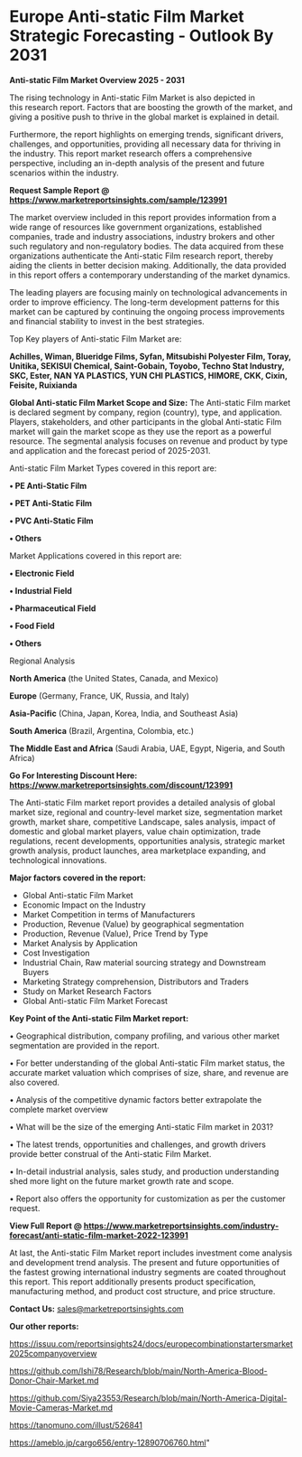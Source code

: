 # Europe Anti-static Film Market Strategic Forecasting - Outlook By 2031

<Strong> Anti-static Film Market Overview 2025 - 2031</strong>

The rising technology in Anti-static Film Market is also depicted in this research report. Factors that are boosting the growth of the market, and giving a positive push to thrive in the global market is explained in detail.

Furthermore, the report highlights on emerging trends, significant drivers, challenges, and opportunities, providing all necessary data for thriving in the industry. This report market research offers a comprehensive perspective, including an in-depth analysis of the present and future scenarios within the industry.

<strong>Request Sample Report @ <a href=https://www.marketreportsinsights.com/sample/123991>https://www.marketreportsinsights.com/sample/123991</a></strong>

The market overview included in this report provides information from a wide range of resources like government organizations, established companies, trade and industry associations, industry brokers and other such regulatory and non-regulatory bodies. The data acquired from these organizations authenticate the Anti-static Film research report, thereby aiding the clients in better decision making. Additionally, the data provided in this report offers a contemporary understanding of the market dynamics.

The leading players are focusing mainly on technological advancements in order to improve efficiency. The long-term development patterns for this market can be captured by continuing the ongoing process improvements and financial stability to invest in the best strategies.

Top Key players of Anti-static Film Market are:

<strong>Achilles, Wiman, Blueridge Films, Syfan, Mitsubishi Polyester Film, Toray, Unitika, SEKISUI Chemical, Saint-Gobain, Toyobo, Techno Stat Industry, SKC, Ester, NAN YA PLASTICS, YUN CHI PLASTICS, HIMORE, CKK, Cixin, Feisite, Ruixianda</strong>

<strong><b>Global Anti-static Film Market Scope and Size:</b></strong>
The Anti-static Film market is declared segment by company, region (country), type, and application. Players, stakeholders, and other participants in the global Anti-static Film market will gain the market scope as they use the report as a powerful resource. The segmental analysis focuses on revenue and product by type and application and the forecast period of 2025-2031.

Anti-static Film Market Types covered in this report are:

<strong>• PE Anti-Static Film

• PET Anti-Static Film

• PVC Anti-Static Film

• Others</strong>

Market Applications covered in this report are:

<strong>• Electronic Field

• Industrial Field

• Pharmaceutical Field

• Food Field

• Others</strong> 

Regional Analysis

<strong>North America</strong> (the United States, Canada, and Mexico)

<strong>Europe</strong> (Germany, France, UK, Russia, and Italy)

<strong>Asia-Pacific</strong> (China, Japan, Korea, India, and Southeast Asia)

<strong>South America</strong> (Brazil, Argentina, Colombia, etc.)

<strong>The Middle East and Africa</strong> (Saudi Arabia, UAE, Egypt, Nigeria, and South Africa)

<strong>Go For Interesting Discount Here: <a href=https://www.marketreportsinsights.com/discount/123991>https://www.marketreportsinsights.com/discount/123991</a></strong>

The Anti-static Film market report provides a detailed analysis of global market size, regional and country-level market size, segmentation market growth, market share, competitive Landscape, sales analysis, impact of domestic and global market players, value chain optimization, trade regulations, recent developments, opportunities analysis, strategic market growth analysis, product launches, area marketplace expanding, and technological innovations.

<strong><b>Major factors covered in the report:</b></strong>
<ul>
  <li>Global Anti-static Film Market </li>
  <li>Economic Impact on the Industry</li>
  <li>Market Competition in terms of Manufacturers</li>
  <li>Production, Revenue (Value) by geographical segmentation</li>
  <li>Production, Revenue (Value), Price Trend by Type</li>
  <li>Market Analysis by Application</li>
  <li>Cost Investigation</li>
  <li>Industrial Chain, Raw material sourcing strategy and Downstream Buyers</li>
  <li>Marketing Strategy comprehension, Distributors and Traders</li>
  <li>Study on Market Research Factors</li>
  <li>Global Anti-static Film Market Forecast</li>
</ul>

<strong><b>Key Point of the Anti-static Film Market report:</b></strong>

• Geographical distribution, company profiling, and various other market segmentation are provided in the report.

• For better understanding of the global Anti-static Film market status, the accurate market valuation which comprises of size, share, and revenue are also covered.

• Analysis of the competitive dynamic factors better extrapolate the complete market overview

• What will be the size of the emerging Anti-static Film market in 2031?

• The latest trends, opportunities and challenges, and growth drivers provide better construal of the Anti-static Film Market.

• In-detail industrial analysis, sales study, and production understanding shed more light on the future market growth rate and scope.

• Report also offers the opportunity for customization as per the customer request.

<strong><b>View Full Report @ <a href=https://www.marketreportsinsights.com/industry-forecast/anti-static-film-market-2022-123991>https://www.marketreportsinsights.com/industry-forecast/anti-static-film-market-2022-123991</a></b></strong>


At last, the Anti-static Film Market report includes investment come analysis and development trend analysis. The present and future opportunities of the fastest growing international industry segments are coated throughout this report. This report additionally presents product specification, manufacturing method, and product cost structure, and price structure.

<strong>Contact Us:</strong>
sales@marketreportsinsights.com

<strong>Our other reports:</strong>

<a href=https://issuu.com/reportsinsights24/docs/europecombinationstartersmarket2025companyoverview>https://issuu.com/reportsinsights24/docs/europecombinationstartersmarket2025companyoverview</a>

<a href=https://github.com/Ishi78/Research/blob/main/North-America-Blood-Donor-Chair-Market.md>https://github.com/Ishi78/Research/blob/main/North-America-Blood-Donor-Chair-Market.md</a>

<a href=https://github.com/Siya23553/Research/blob/main/North-America-Digital-Movie-Cameras-Market.md>https://github.com/Siya23553/Research/blob/main/North-America-Digital-Movie-Cameras-Market.md</a>

<a href=https://tanomuno.com/illust/526841>https://tanomuno.com/illust/526841</a>

<a href=https://ameblo.jp/cargo656/entry-12890706760.html>https://ameblo.jp/cargo656/entry-12890706760.html</a>"
